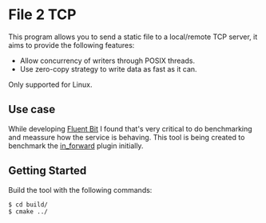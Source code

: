 # File 2 TCP

This program allows you to send a static file to a local/remote TCP server, it aims to provide the following features:

- Allow concurrency of writers through POSIX threads.
- Use zero-copy strategy to write data as fast as it can.

Only supported for Linux.

## Use case

While developing [Fluent Bit](http://fluentbit.io) I found that's very critical to do benchmarking and meassure how the service is behaving. This tool is being created to benchmark the [in_forward](http://fluentbit.io/documentation/0.8/input/forward.html) plugin initially.

## Getting Started

Build the tool with the following commands:

```bash
$ cd build/
$ cmake ../

```
